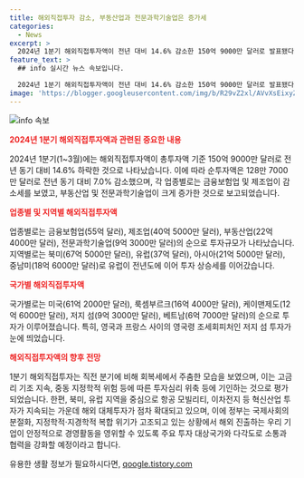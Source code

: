 ```yaml
---
title: 해외직접투자 감소, 부동산업과 전문과학기술업은 증가세
categories:
  - News
excerpt: >
  2024년 1분기 해외직접투자액이 전년 대비 14.6% 감소한 150억 9000만 달러로 발표됐다. 순투자액은 128만 7000만 달러로 7.0% 감소했으며, 감소세는 금융보험업과 제조업에서 나타났지만 부동산업과 전문과학기술업은 증가했다. 지역별로는 북미가 가장 높았고, 유럽은 투자가 상승세를 이어갔으며 영국령 조세회피처인 저지 섬에 투자가 늘어났다. 이는 고금리와 중동 지정학적 위험 등으로 평가되고 있으며, 정부는 안정적인 경영활동을 위해 다각도로 소통과 협력을 강화할 예정이다. (출처:정책브리핑 www.korea.kr)
feature_text: >
  ## info 실시간 뉴스 속보입니다.

  2024년 1분기 해외직접투자액이 전년 대비 14.6% 감소한 150억 9000만 달러로 발표됐다. 순투자액은 128만 7000만 달러로 7.0% 감소했으며, 감소세는 금융보험업과 제조업에서 나타났지만 부동산업과 전문과학기술업은 증가했다. 지역별로는 북미가 가장 높았고, 유럽은 투자가 상승세를 이어갔으며 영국령 조세회피처인 저지 섬에 투자가 늘어났다. 이는 고금리와 중동 지정학적 위험 등으로 평가되고 있으며, 정부는 안정적인 경영활동을 위해 다각도로 소통과 협력을 강화할 예정이다. (출처:정책브리핑 www.korea.kr)
image: 'https://blogger.googleusercontent.com/img/b/R29vZ2xl/AVvXsEixyZcFfHzMRdzZMjFBmAUKJYCLCGyLL1o632UiGVXcaFdKo_bkvkuCioo0uUKlGfBVcT3P84aROyZIXSBEx3Aw5nCQ3pTgDom1WDC4m8eifvWiAmWEEVb4x6G_l8C0QH225ldMjyaFvpxGEBGNO37VmDTDMHGhJPq73UglMfDca1-0aw/s1600/blogspot.png'
---
```


<p><img src="https://blogger.googleusercontent.com/img/b/R29vZ2xl/AVvXsEixyZcFfHzMRdzZMjFBmAUKJYCLCGyLL1o632UiGVXcaFdKo_bkvkuCioo0uUKlGfBVcT3P84aROyZIXSBEx3Aw5nCQ3pTgDom1WDC4m8eifvWiAmWEEVb4x6G_l8C0QH225ldMjyaFvpxGEBGNO37VmDTDMHGhJPq73UglMfDca1-0aw/s1600/blogspot.png" alt="info 속보" /></p>

<p><b><span style="color: #ee2323;">2024년 1분기 해외직접투자액과 관련된 중요한 내용</span></b></p>

<p>2024년 1분기(1~3월)에는 해외직접투자액이 총투자액 기준 150억 9000만 달러로 전년 동기 대비 14.6% 하락한 것으로 나타났습니다. 이에 따라 순투자액은 128만 7000만 달러로 전년 동기 대비 7.0% 감소했으며, 각 업종별로는 금융보험업 및 제조업이 감소세를 보였고, 부동산업 및 전문과학기술업이 크게 증가한 것으로 보고되었습니다. </p>

<p><b><span style="color: #ee2323;">업종별 및 지역별 해외직접투자액</span></b></p>

<p>업종별로는 금융보험업(55억 달러), 제조업(40억 5000만 달러), 부동산업(22억 4000만 달러), 전문과학기술업(9억 3000만 달러)의 순으로 투자규모가 나타났습니다. 지역별로는 북미(67억 5000만 달러), 유럽(37억 달러), 아시아(21억 5000만 달러), 중남미(18억 6000만 달러)로 유럽이 전년도에 이어 투자 상승세를 이어갔습니다.</p>

<p><b><span style="color: #ee2323;">국가별 해외직접투자액</span></b></p>

<p>국가별로는 미국(61억 2000만 달러), 룩셈부르크(16억 4000만 달러), 케이맨제도(12억 6000만 달러), 저지 섬(9억 3000만 달러), 베트남(6억 7000만 달러)의 순으로 투자가 이루어졌습니다. 특히, 영국과 프랑스 사이의 영국령 조세회피처인 저지 섬 투자가 눈에 띄었습니다.</p>

<p><b><span style="color: #ee2323;">해외직접투자액의 향후 전망</span></b></p>

<p>1분기 해외직접투자는 직전 분기에 비해 회복세에서 주춤한 모습을 보였으며, 이는 고금리 기조 지속, 중동 지정학적 위험 등에 따른 투자심리 위축 등에 기인하는 것으로 평가되었습니다. 한편, 북미, 유럽 지역을 중심으로 항공 모빌리티, 이차전지 등 혁신산업 투자가 지속되는 가운데 해외 대체투자가 점차 확대되고 있으며, 이에 정부는 국제사회의 분절화, 지정학적·지경학적 복합 위기가 고조되고 있는 상황에서 해외 진출하는 우리 기업이 안정적으로 경영활동을 영위할 수 있도록 주요 투자 대상국가와 다각도로 소통과 협력을 강화할 예정이라고 합니다.</p>
유용한 생활 정보가 필요하시다면, <a href="https://qoogle.tistory.com" rel="dofollow">qoogle.tistory.com</a>


